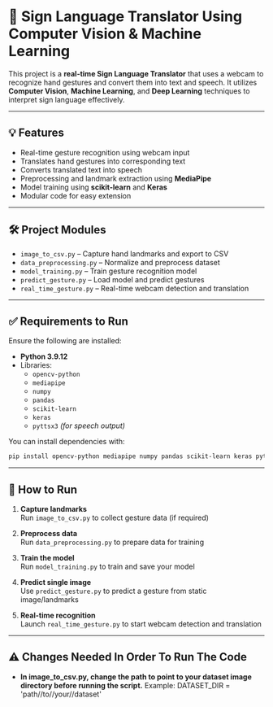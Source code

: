 
# 🧠 Sign Language Translator Using Computer Vision & Machine Learning

This project is a **real-time Sign Language Translator** that uses a webcam to recognize hand gestures and convert them into text and speech. It utilizes **Computer Vision**, **Machine Learning**, and **Deep Learning** techniques to interpret sign language effectively.

---

## 💡 Features

- Real-time gesture recognition using webcam input  
- Translates hand gestures into corresponding text  
- Converts translated text into speech  
- Preprocessing and landmark extraction using **MediaPipe**
- Model training using **scikit-learn** and **Keras**
- Modular code for easy extension

---

## 🛠️ Project Modules

- `image_to_csv.py` – Capture hand landmarks and export to CSV  
- `data_preprocessing.py` – Normalize and preprocess dataset  
- `model_training.py` – Train gesture recognition model  
- `predict_gesture.py` – Load model and predict gestures  
- `real_time_gesture.py` – Real-time webcam detection and translation  

---

## ✅ Requirements to Run

Ensure the following are installed:

- **Python 3.9.12**
- Libraries:
  - `opencv-python`
  - `mediapipe`
  - `numpy`
  - `pandas`
  - `scikit-learn`
  - `keras`
  - `pyttsx3` *(for speech output)*

You can install dependencies with:

```bash
pip install opencv-python mediapipe numpy pandas scikit-learn keras pyttsx3
```

---

## 🚀 How to Run

1. **Capture landmarks**  
   Run `image_to_csv.py` to collect gesture data (if required)

2. **Preprocess data**  
   Run `data_preprocessing.py` to prepare data for training

3. **Train the model**  
   Run `model_training.py` to train and save your model

4. **Predict single image**  
   Use `predict_gesture.py` to predict a gesture from static image/landmarks

5. **Real-time recognition**  
   Launch `real_time_gesture.py` to start webcam detection and translation

---

## ⚠️ Changes Needed In Order To Run The Code

- **In image_to_csv.py, change the path to point to your dataset image directory before running the script.**
  Example:
  DATASET_DIR = 'path//to//your//dataset'
